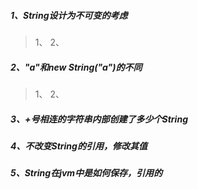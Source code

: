 ##### 1、String设计为不可变的考虑
> 1、
> 2、
##### 2、"a"和new String("a")的不同
> 1、
> 2、
##### 3、+号相连的字符串内部创建了多少个String
##### 4、不改变String的引用，修改其值

##### 5、String在jvm中是如何保存，引用的
